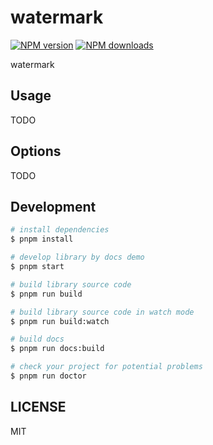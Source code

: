 # watermark

[![NPM version](https://img.shields.io/npm/v/watermark.svg?style=flat)](https://npmjs.org/package/watermark)
[![NPM downloads](http://img.shields.io/npm/dm/watermark.svg?style=flat)](https://npmjs.org/package/watermark)

watermark

## Usage

TODO

## Options

TODO

## Development

```bash
# install dependencies
$ pnpm install

# develop library by docs demo
$ pnpm start

# build library source code
$ pnpm run build

# build library source code in watch mode
$ pnpm run build:watch

# build docs
$ pnpm run docs:build

# check your project for potential problems
$ pnpm run doctor
```

## LICENSE

MIT
